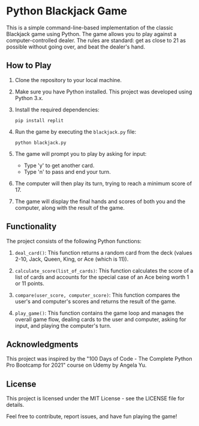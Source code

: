 # Python Blackjack Game

This is a simple command-line-based implementation of the classic Blackjack game using Python. The game allows you to play against a computer-controlled dealer. The rules are standard: get as close to 21 as possible without going over, and beat the dealer's hand.

## How to Play

1. Clone the repository to your local machine.

2. Make sure you have Python installed. This project was developed using Python 3.x.

3. Install the required dependencies:
   ```
   pip install replit
   ```

4. Run the game by executing the `blackjack.py` file:
   ```
   python blackjack.py
   ```

5. The game will prompt you to play by asking for input:
   - Type 'y' to get another card.
   - Type 'n' to pass and end your turn.

6. The computer will then play its turn, trying to reach a minimum score of 17.

7. The game will display the final hands and scores of both you and the computer, along with the result of the game.

## Functionality

The project consists of the following Python functions:

1. `deal_card()`: This function returns a random card from the deck (values 2-10, Jack, Queen, King, or Ace (which is 11)).

2. `calculate_score(list_of_cards)`: This function calculates the score of a list of cards and accounts for the special case of an Ace being worth 1 or 11 points.

3. `compare(user_score, computer_score)`: This function compares the user's and computer's scores and returns the result of the game.

4. `play_game()`: This function contains the game loop and manages the overall game flow, dealing cards to the user and computer, asking for input, and playing the computer's turn.

## Acknowledgments

This project was inspired by the "100 Days of Code - The Complete Python Pro Bootcamp for 2021" course on Udemy by Angela Yu.

## License

This project is licensed under the MIT License - see the LICENSE file for details.

Feel free to contribute, report issues, and have fun playing the game!